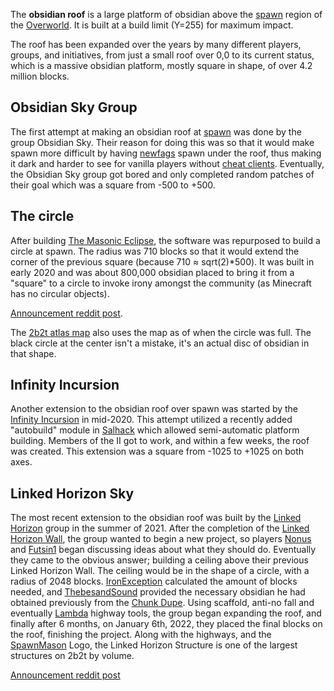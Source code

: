 The **obsidian roof** is a large platform of obsidian above the [spawn](https://2b2t.miraheze.org/wiki/spawn) region of the [Overworld](https://2b2t.miraheze.org/wiki/The_Overworld). It is built at a build limit (Y=255) for maximum impact.

The roof has been expanded over the years by many different players, groups, and initiatives, from just a small roof over 0,0 to its current status, which is a massive obsidian platform, mostly square in shape, of over 4.2 million blocks.

## Obsidian Sky Group
The first attempt at making an obsidian roof at [spawn](https://2b2t.miraheze.org/wiki/spawn) was done by the group Obsidian Sky. Their reason for doing this was so that it would make spawn more difficult by having [newfags](https://2b2t.miraheze.org/wiki/newfags) spawn under the roof, thus making it dark and harder to see for vanilla players without [cheat clients](https://2b2t.miraheze.org/wiki/Cheat_Clients). Eventually, the Obsidian Sky group got bored and only completed random patches of their goal which was a square from -500 to +500.

## The circle
After building [The Masonic Eclipse](https://2b2t.miraheze.org/wiki/The_Masonic_Eclipse), the software was repurposed to build a circle at spawn. The radius was 710 blocks so that it would extend the corner of the previous square (because 710 ≈ sqrt(2)*500). It was built in early 2020 and was about 800,000 obsidian placed to bring it from a "square" to a circle to invoke irony amongst the community (as Minecraft has no circular objects).

[Announcement reddit post](https://old.reddit.com/r/2b2t/comments/f1ya4y/current_spawn_map_20200210_71k_square_radius/fh99j52/).

The [2b2t atlas map](https://2b2tatlas.com/map) also uses the map as of when the circle was full. The black circle at the center isn't a mistake, it's an actual disc of obsidian in that shape.

## Infinity Incursion
Another extension to the obsidian roof over spawn was started by the [Infinity Incursion](https://2b2t.miraheze.org/wiki/Infinity_Incursion) in mid-2020. This attempt utilized a recently added "autobuild" module in [Salhack](https://2b2t.miraheze.org/wiki/Cheat_Clients) which allowed semi-automatic platform building. Members of the II got to work, and within a few weeks, the roof was created. This extension was a square from -1025 to +1025 on both axes.

## Linked Horizon Sky
The most recent extension to the obsidian roof was built by the [Linked Horizon](https://2b2t.miraheze.org/wiki/Linked_Horizon_Wall) group in the summer of 2021. After the completion of the [Linked Horizon Wall](https://2b2t.miraheze.org/wiki/Linked_Horizon_Wall), the group wanted to begin a new project, so players [Nonus](https://2b2t.miraheze.org/wiki/Nonus) and [Futsin1](https://2b2t.miraheze.org/wiki/Futsin1) began discussing ideas about what they should do. Eventually they came to the obvious answer; building a ceiling above their previous Linked Horizon Wall. The ceiling would be in the shape of a circle, with a radius of 2048 blocks. [IronException](https://2b2t.miraheze.org/wiki/IronException) calculated the amount of blocks needed, and [ThebesandSound](https://2b2t.miraheze.org/wiki/Thebesandsound) provided the necessary obsidian he had obtained previously from the [Chunk Dupe](https://2b2t.miraheze.org/wiki/Dupes).  Using scaffold, anti-no fall and eventually [Lambda](https://2b2t.miraheze.org/wiki/Cheat_Clients) highway tools, the group began expanding the roof, and finally after 6 months, on January 6th, 2022, they placed the final blocks on the roof, finishing the project. Along with the highways, and the [SpawnMason](https://2b2t.miraheze.org/wiki/SpawnMasons) Logo, the Linked Horizon Structure is one of the largest structures on 2b2t by volume.

[Announcement reddit post](https://www.reddit.com/r/2b2t/comments/gujyf1/the_1025_spawn_sky_range_got_filled_with_obsidian/fsish0f/)